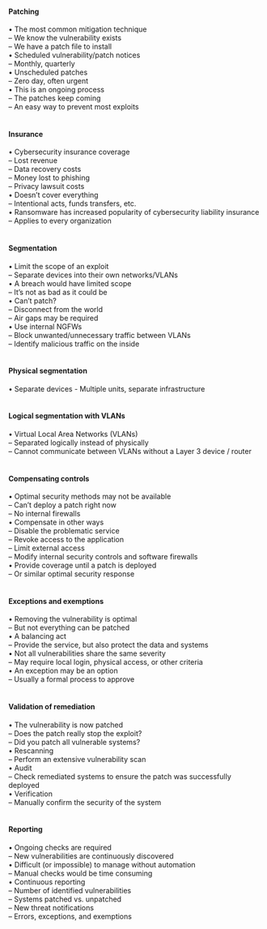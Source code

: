 ####  Patching  

• The most common mitigation technique  
– We know the vulnerability exists  
– We have a patch file to install  
• Scheduled vulnerability/patch notices  
– Monthly, quarterly  
• Unscheduled patches  
– Zero day, often urgent  
• This is an ongoing process  
– The patches keep coming  
– An easy way to prevent most exploits  
<br>


####  Insurance  

• Cybersecurity insurance coverage  
– Lost revenue  
– Data recovery costs  
– Money lost to phishing  
– Privacy lawsuit costs  
• Doesn’t cover everything  
– Intentional acts, funds transfers, etc.  
• Ransomware has increased popularity of cybersecurity liability insurance  
– Applies to every organization  
<br>


####  Segmentation  

• Limit the scope of an exploit  
– Separate devices into their own networks/VLANs  
• A breach would have limited scope  
– It’s not as bad as it could be  
• Can’t patch?  
– Disconnect from the world  
– Air gaps may be required  
• Use internal NGFWs  
– Block unwanted/unnecessary traffic between VLANs  
– Identify malicious traffic on the inside  
<br>


####  Physical segmentation  

• Separate devices - Multiple units, separate infrastructure  
<br>


####  Logical segmentation with VLANs  

• Virtual Local Area Networks (VLANs)  
– Separated logically instead of physically  
– Cannot communicate between VLANs without a Layer 3 device / router  
<br>


####  Compensating controls  

• Optimal security methods may not be available  
– Can’t deploy a patch right now  
– No internal firewalls  
• Compensate in other ways  
– Disable the problematic service  
– Revoke access to the application  
– Limit external access  
– Modify internal security controls and software firewalls  
• Provide coverage until a patch is deployed  
– Or similar optimal security response  
<br>


####  Exceptions and exemptions  

• Removing the vulnerability is optimal  
– But not everything can be patched  
• A balancing act  
– Provide the service, but also protect the data and systems  
• Not all vulnerabilities share the same severity  
– May require local login, physical access, or other criteria  
• An exception may be an option  
– Usually a formal process to approve  
<br>


####  Validation of remediation  

• The vulnerability is now patched  
– Does the patch really stop the exploit?  
– Did you patch all vulnerable systems?  
• Rescanning  
– Perform an extensive vulnerability scan  
• Audit  
– Check remediated systems to ensure the patch was successfully deployed  
• Verification  
– Manually confirm the security of the system  
<br>


####  Reporting  

• Ongoing checks are required  
– New vulnerabilities are continuously discovered  
• Difficult (or impossible) to manage without automation  
– Manual checks would be time consuming  
• Continuous reporting  
– Number of identified vulnerabilities  
– Systems patched vs. unpatched  
– New threat notifications  
– Errors, exceptions, and exemptions
